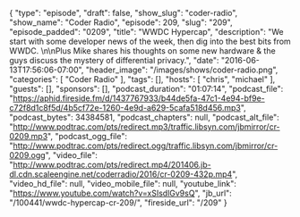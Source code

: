 {
  "type": "episode",
  "draft": false,
  "show_slug": "coder-radio",
  "show_name": "Coder Radio",
  "episode": 209,
  "slug": "209",
  "episode_padded": "0209",
  "title": "WWDC Hypercap",
  "description": "We start with some developer news of the week, then dig into the best bits from WWDC. \n\nPlus Mike shares his thoughts on some new hardware & the guys discuss the mystery of differential privacy.",
  "date": "2016-06-13T17:56:06-07:00",
  "header_image": "/images/shows/coder-radio.png",
  "categories": [
    "Coder Radio"
  ],
  "tags": [],
  "hosts": [
    "chris",
    "michael"
  ],
  "guests": [],
  "sponsors": [],
  "podcast_duration": "01:07:14",
  "podcast_file": "https://aphid.fireside.fm/d/1437767933/b44de5fa-47c1-4e94-bf9e-c72f8d1c8f5d/4b5cf72e-1260-4e9d-a629-5cafa518d456.mp3",
  "podcast_bytes": 34384581,
  "podcast_chapters": null,
  "podcast_alt_file": "http://www.podtrac.com/pts/redirect.mp3/traffic.libsyn.com/jbmirror/cr-0209.mp3",
  "podcast_ogg_file": "http://www.podtrac.com/pts/redirect.ogg/traffic.libsyn.com/jbmirror/cr-0209.ogg",
  "video_file": "http://www.podtrac.com/pts/redirect.mp4/201406.jb-dl.cdn.scaleengine.net/coderradio/2016/cr-0209-432p.mp4",
  "video_hd_file": null,
  "video_mobile_file": null,
  "youtube_link": "https://www.youtube.com/watch?v=xSIsdlGv9sQ",
  "jb_url": "/100441/wwdc-hypercap-cr-209/",
  "fireside_url": "/209"
}

